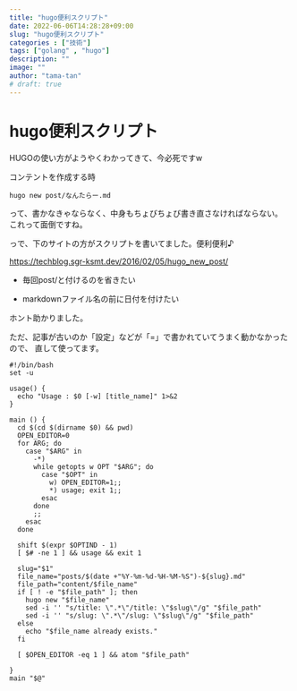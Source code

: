 ```yaml
---
title: "hugo便利スクリプト"
date: 2022-06-06T14:28:28+09:00
slug: "hugo便利スクリプト"
categories : ["技術"]
tags: ["golang" , "hugo"]
description: ""
image: ""
author: "tama-tan"
# draft: true
---
```

# hugo便利スクリプト

HUGOの使い方がようやくわかってきて、今必死ですw

コンテントを作成する時

```shell
hugo new post/なんたらー.md
```

って、書かなきゃならなく、中身もちょびちょび書き直さなければならない。
これって面倒ですね。

っで、下のサイトの方がスクリプトを書いてました。便利便利♪

https://techblog.sgr-ksmt.dev/2016/02/05/hugo_new_post/

- 毎回post/と付けるのを省きたい

- markdownファイル名の前に日付を付けたい

ホント助かりました。

ただ、記事が古いのか「設定」などが「=」で書かれていてうまく動かなかったので、
直して使ってます。


```shell
#!/bin/bash
set -u

usage() {
  echo "Usage : $0 [-w] [title_name]" 1>&2
}

main () {
  cd $(cd $(dirname $0) && pwd)
  OPEN_EDITOR=0
  for ARG; do
    case "$ARG" in
      -*)
      while getopts w OPT "$ARG"; do
        case "$OPT" in
          w) OPEN_EDITOR=1;;
          *) usage; exit 1;;
        esac
      done
      ;;
    esac
  done

  shift $(expr $OPTIND - 1)
  [ $# -ne 1 ] && usage && exit 1

  slug="$1"
  file_name="posts/$(date +"%Y-%m-%d-%H-%M-%S")-${slug}.md"
  file_path="content/$file_name"
  if [ ! -e "$file_path" ]; then
    hugo new "$file_name"
    sed -i '' "s/title: \".*\"/title: \"$slug\"/g" "$file_path"
    sed -i '' "s/slug: \".*\"/slug: \"$slug\"/g" "$file_path"
  else
    echo "$file_name already exists."
  fi

  [ $OPEN_EDITOR -eq 1 ] && atom "$file_path"

}
main "$@"
```
